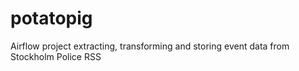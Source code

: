 # potatopig
Airflow project extracting, transforming and storing event data from Stockholm Police RSS
